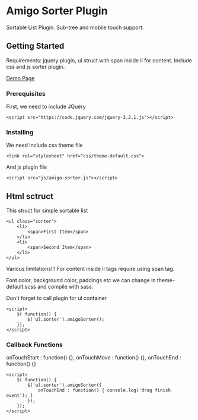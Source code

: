 # Amigo Sorter Plugin

Sortable List Plugin. Sub-tree and mobile touch support.

## Getting Started

Requirements: jquery plugin, ul struct with span inside li for content. Include css and js sorter plugin.

<a href="http://www.amigodev.com/demo/sorter/index_en.php" target="_blank">Demo Page</a>

### Prerequisites

First, we need to include JQuery

```
<script src="https://code.jquery.com/jquery-3.2.1.js"></script>
```

### Installing

We need include css theme file

```
<link rel="stylesheet" href="css/theme-default.css">
```

And js plugin file

```
<script src="js/amigo-sorter.js"></script>
```

## Html sctruct

This struct for simple sortable list

```
<ul class="sorter">
	<li>
		<span>First Item</span>
	</li>
	<li>
		<span>Second Item</span>
	</li>
</ul>
```

Various limitations!!!
For content inside li tags require using span tag.

Font color, background color, paddings etc we can change in theme-default.scss and compile with sass.

Don't forget to call plugin for ul container

```
<script>
	$( function() {
		$('ul.sorter').amigoSorter();
	});
</script>
```

### Callback Functions

onTouchStart : function() {},
onTouchMove : function() {},
onTouchEnd : function() {}

```
<script>
	$( function() {
		$('ul.sorter').amigoSorter({
			onTouchEnd : function() { console.log('drag finish event'); }
		});
	});
</script>
```

